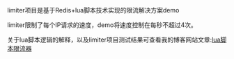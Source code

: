 
limiter项目是基于Redis+lua脚本技术实现的限流解决方案demo

limiter限制了每个IP请求的速度，demo将速度控制在每秒不超过4次。

关于lua脚本逻辑的解释，以及limiter项目测试结果可查看我的博客网站文章:<a href="http://bittechblog.com:8080/article/jedis-lua-1#6">lua脚本限流器</a>
